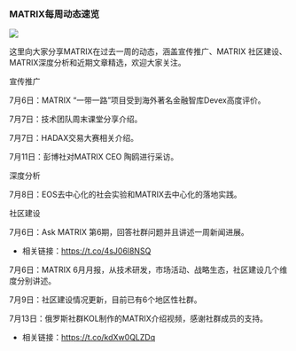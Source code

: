 ### MATRIX每周动态速览

![](https://i.imgur.com/fAL6kfS.jpg)


这里向大家分享MATRIX在过去一周的动态，涵盖宣传推广、MATRIX 社区建设、MATRIX深度分析和近期文章精选，欢迎大家关注。


宣传推广

7月6日：MATRIX “一带一路”项目受到海外著名金融智库Devex高度评价。
 
7月7日：技术团队周末课堂分享介绍。
 
7月7日：HADAX交易大赛相关介绍。
 
7月11日：彭博社对MATRIX CEO 陶鸥进行采访。


深度分析

7月8日：EOS去中心化的社会实验和MATRIX去中心化的落地实践。


社区建设

7月6日：Ask MATRIX 第6期，回答社群问题并且讲述一周新闻进展。

- 相关链接：https://t.co/4sJ06l8NSQ
 
7月6日：MATRIX 6月月报，从技术研发，市场活动、战略生态，社区建设几个维度分别讲述。
 
7月9日：社区建设情况更新，目前已有6个地区性社群。
 
7月13日：俄罗斯社群KOL制作的MATRIX介绍视频，感谢社群成员的支持。

- 相关链接：https://t.co/kdXw0QLZDq